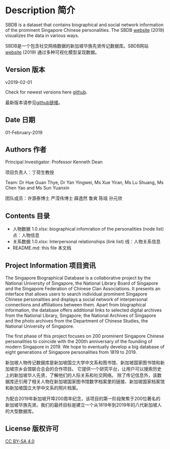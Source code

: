 # Description 简介
SBDB is a dataset that contains biographical and social network information of the prominent Singapore Chinese personalities.
The SBDB [website](http://shgis.nus.edu.sg/sbdb/) (2019) visualizes the data in various ways.

SBDB是一个包含社交网络数据的新加坡华族先贤传记数据库。SBDB网站 [website](http://shgis.nus.edu.sg/sbdb/) (2019) 通过多种可视化模型呈现数据。

## Version 版本

v2019-02-01

Check for newest versions here [github](https://github.com/chsshgis/Singapore-Biographical-Database.git).

最新版本请参见[github链接](https://github.com/chsshgis/Singapore-Biographical-Database.git)。

## Date 日期

01-February-2019


## Authors 作者


Principal Investigator: Professor Kenneth Dean

项目负责人：丁荷生教授

Team: Dr Hue Guan Thye, Dr Yan Yingwei, Ms Xue Yiran, Ms Lu Shuang, Ms Chen Yao and Ms Sun Yuanxin

团队成员：许源泰博士 严滢伟博士 薛逸然 鲁爽 陈瑶 孙元欣


## Contents 目录

- 人物数据 1.0.xlsx: biographical infomration of the personalities (node list) 点：人物信息
- 关系数据 1.0.xlsx: Interpersonal relationships (link list) 线：人物关系信息
- README.md: this file 本文档


## Project Information 项目资讯

The Singapore Biographical Database is a collaborative project by the National University of Singapore, the National Library Board of Singapore and the Singapore Federation of Chinese Clan Associations. It presents an interface that allows users to search individual prominent Singapore Chinese personalities and displays a social network of interpersonal connections and affiliations between them. Apart from biographical information, the database offers additional links to selected digital archives from the National Library, Singapore; the National Archives of Singapore and the photo archives from the Department of Chinese Studies, the National University of Singapore.


The first phase of this project focuses on 200 prominent Singapore Chinese personalities to coincide with the 200th anniversary of the founding of modern Singapore in 2019. We hope to eventually develop a big database of eight generations of Singapore personalities from 1819 to 2019.

新加坡人物传记数据库是新加坡国立大学中文系和图书馆、新加坡国家图书馆和新加坡宗乡会馆联合总会的合作项目。 它提供一个研究平台，让用户可以搜索历史上的新加坡华人先贤，了解他们的人际关系和社交网络。 除了传记信息外，该数据库还引用了相关人物在新加坡国家图书馆数字档案里的链接、新加坡国家档案馆和新加坡国立大学中文系的照片档案。


为配合2019年新加坡开埠200周年纪念，该项目的第一阶段聚焦于200位著名的新加坡华族先贤。我们的最终目标是建立一个从1819年到2019年的八代新加坡人的大型数据库。


## License 版权许可
[CC BY-SA 4.0](https://creativecommons.org/licenses/by-sa/4.0/)
